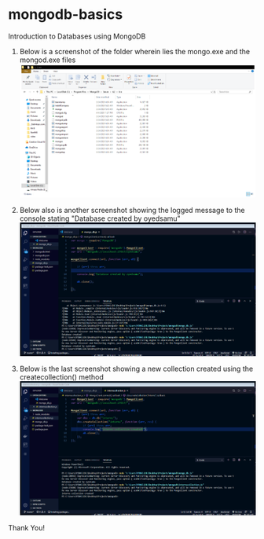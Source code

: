 # mongodb-basics
Introduction to Databases using MongoDB

1. Below is a screenshot of the folder wherein lies the mongo.exe and the mongod.exe files
![](https://github.com/oyedsamu/mongodb-basics/blob/master/screenshots/mongodb.png)

2. Below also is another screenshot showing the logged message to the console stating 
  "Database created by oyedsamu"
 ![](https://github.com/oyedsamu/mongodb-basics/blob/master/screenshots/oyedsamu_db_created.png)

3. Below is the last screenshot showing a new collection created using the createcollection() method
  ![](https://github.com/oyedsamu/mongodb-basics/blob/master/screenshots/intern_created.png)
  
Thank You!
